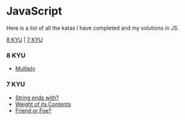 # JavaScript

Here is a list of all the katas I have completed and my solutions in JS. 

[8 KYU](#8KYU) | [7 KYU](#7KYU) 

### <a name="8KYU">8 KYU</a>
* [Multiply](8KYU/multiply.js)


### <a name="7KYU">7 KYU</a>
* [String ends with?](7KYU/stringEndsWith.js)
* [Weight of its Contents](7KYU/weightOfItsContents.js)
* [Friend or Foe?](7KYU/friendOrFoe.js)
<!-- * [NAMEOFKATA](7KYU/FILENAME.js) -->
